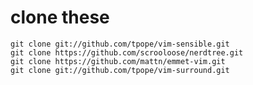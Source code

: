 # clone these

    git clone git://github.com/tpope/vim-sensible.git
    git clone https://github.com/scrooloose/nerdtree.git
    git clone https://github.com/mattn/emmet-vim.git
    git clone git://github.com/tpope/vim-surround.git
